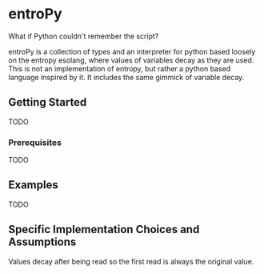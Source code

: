 # entroPy
What if Python couldn't remember the script?

entroPy is a collection of types and an interpreter for python based loosely on the
entropy esolang, where values of variables decay as they are used. This is not an
implementation of entropy, but rather a python based language inspired by it. It includes
the same gimmick of variable decay.

## Getting Started

TODO

### Prerequisites

TODO

## Examples

TODO

## Specific Implementation Choices and Assumptions
Values decay after being read so the first read is always the original value.
